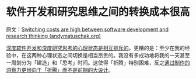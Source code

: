 # 软件开发和研究思维之间的转换成本很高

原文：[Switching costs are high between software development and research thinking (andymatuschak.org)](https://notes.andymatuschak.org/z78pmtn8LMt6npZyHciSjVZJdp3u7sin61PzG)

[深度软件开发和深度研究思考的心理状态是相互排斥的](https://notes.andymatuschak.org/zQCSSBGrBJazfq3tuJehkf81MsYj6du38Dof)。更糟的是：至少在我的经验中，在这两种心理状态之间切换是相当昂贵的。我没有多成功地将我的一天甚至一周划分为「建造」和「思考」时间。这使得「折腾」特别困难，反之[通过制作的洞察力更倾向于「折腾」而不是前期的大设计](https://notes.andymatuschak.org/z7Ldzn94FibghJBEG9hAebu8LMNV7NVBFvsfg)。